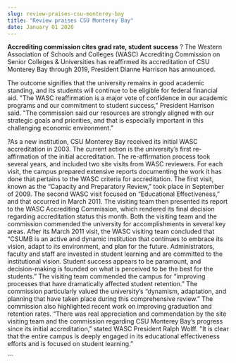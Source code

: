 ```yaml
---
slug: review-praises-csu-monterey-bay
title: "Review praises CSU Monterey Bay"
date: January 01 2020
---
```


 
<p>
  <strong>Accrediting commission cites grad rate, student success</strong> ? The
  Western Association of Schools and Colleges (WASC) Accrediting Commission on
  Senior Colleges &amp; Universities has reaffirmed its accreditation of CSU
  Monterey Bay through 2019, President Dianne Harrison has announced.
</p>
<p>
  The outcome signifies that the university remains in good academic standing,
  and its students will continue to be eligible for federal financial aid. "The
  WASC reaffirmation is a major vote of confidence in our academic programs and
  our commitment to student success," President Harrison said. "The commission
  said our resources are strongly aligned with our strategic goals and
  priorities, and that is especially important in this challenging economic
  environment."
</p>
<p>
  ?As a new institution, CSU Monterey Bay received its initial WASC
  accreditation in 2003. The current action is the university’s first
  re-affirmation of the initial accreditation. The re-affirmation process took
  several years, and included two site visits from WASC reviewers. For each
  visit, the campus prepared extensive reports documenting the work it has done
  that pertains to the WASC criteria for accreditation. The first visit, known
  as the “Capacity and Preparatory Review,” took place in September of 2009. The
  second WASC visit focused on “Educational Effectiveness,” and that occurred in
  March 2011. The visiting team then presented its report to the WASC
  Accrediting Commission, which rendered its final decision regarding
  accreditation status this month. Both the visiting team and the commission
  commended the university for accomplishments in several key areas. After its
  March 2011 visit, the WASC visiting team concluded that “CSUMB is an active
  and dynamic institution that continues to embrace its vision, adapt to its
  environment, and plan for the future. Administrators, faculty and staff are
  invested in student learning and are committed to the institutional vision.
  Student success appears to be paramount, and decision-making is founded on
  what is perceived to be the best for the students.” The visiting team
  commended the campus for “improving processes that have dramatically affected
  student retention.” The commission particularly valued the university’s
  “dynamism, adaptation, and planning that have taken place during this
  comprehensive review.” The commission also highlighted recent work on
  improving graduation and retention rates. “There was real appreciation and
  commendation by the site visiting team and the commission regarding CSU
  Monterey Bay’s progress since its initial accreditation," stated WASC
  President Ralph Wolff. "It is clear that the entire campus is deeply engaged
  in its educational effectiveness efforts and is focused on student learning.”
</p>
```
